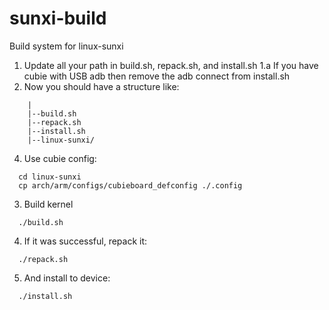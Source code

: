 sunxi-build
===========

Build system for linux-sunxi

1. Update all your path in build.sh, repack.sh, and install.sh
1.a If you have cubie with USB adb then remove the adb connect from install.sh
2. Now you should have a structure like:
```shell
    |
    |--build.sh
    |--repack.sh
    |--install.sh
    |--linux-sunxi/
```
4. Use cubie config:
```shell
  cd linux-sunxi
  cp arch/arm/configs/cubieboard_defconfig ./.config
```
3. Build kernel
```shell
  ./build.sh
```
4. If it was successful, repack it:
```shell
  ./repack.sh
```
5. And install to device:
```shell
  ./install.sh
```
